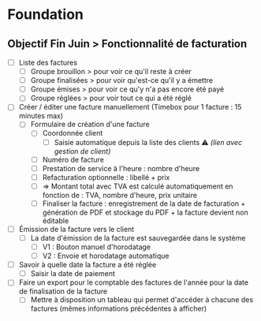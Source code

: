 # Foundation

## Objectif Fin Juin > Fonctionnalité de facturation

- [ ] Liste des factures
  - [ ] Groupe brouillon > pour voir ce qu'il reste à créer
  - [ ] Groupe finalisées > pour voir qu'est-ce qu'il y a émettre
  - [ ] Groupe émises > pour voir ce qu'y n'a pas encore été payé
  - [ ] Groupe réglées > pour voir tout ce qui a été réglé
- [ ] Créer / éditer une facture manuellement (Timebox pour 1 facture : 15 minutes max)
  - [ ] Formulaire de création d'une facture
    - [ ] Coordonnée client
      - [ ] Saisie automatique depuis la liste des clients ⚠ _(lien avec gestion de client)_
    - [ ] Numéro de facture
    - [ ] Prestation de service à l'heure : nombre d'heure
    - [ ] Refacturation optionnelle : libellé + prix
    - [ ] => Montant total avec TVA est calculé automatiquement en fonction de : TVA, nombre d'heure, prix unitaire
    - [ ] Finaliser la facture : enregistrement de la date de facturation + génération de PDF et stockage du PDF + la facture devient non éditable
- [ ] Émission de la facture vers le client
  - [ ] La date d'émission de la facture est sauvegardée dans le système
    - [ ] V1 : Bouton manuel d'horodatage
    - [ ] V2 : Envoie et horodatage automatique
- [ ] Savoir à quelle date la facture a été réglée
  - [ ] Saisir la date de paiement
- [ ] Faire un export pour le comptable des factures de l'année pour la date de finalisation de la facture
  - [ ] Mettre à disposition un tableau qui permet d'accéder à chacune des factures (mêmes informations précédentes à afficher)

